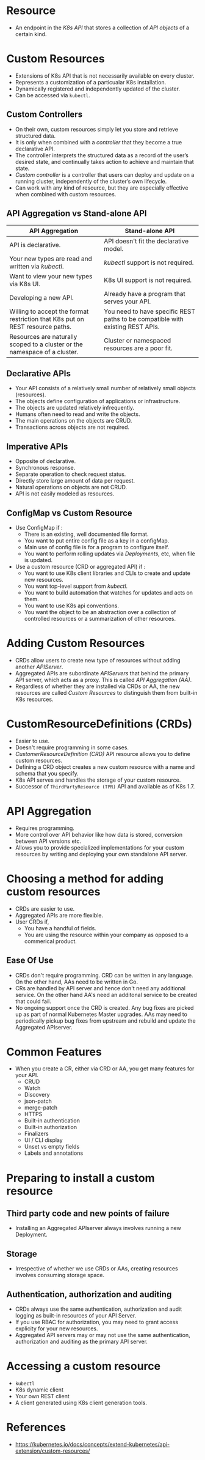 # Resource
* An endpoint in the _K8s API_ that stores a collection of _API objects_ of a certain kind.
# Custom Resources
* Extensions of K8s API that is not necessarily available on every cluster.
* Represents a customization of a particualar K8s installation.
* Dynamically registered and independently updated of the cluster.
* Can be accessed via `kubectl`.
## Custom Controllers
* On their own, custom resources simply let you store and retrieve structured data.
* It is only when combined with a _controller_ that they become a true declarative API.
* The controller interprets the structured data as a record of the user’s desired state, and continually takes action to achieve and maintain that state.
* _Custom controller_ is a controller that users can deploy and update on a running cluster, independently of the cluster’s own lifecycle.
* Can work with any kind of resource, but they are especially effective when combined with custom resources.
## API Aggregation vs Stand-alone API
API Aggregation|Stand-alone API
---------------|---------------
API is declarative.|API doesn't fit the declarative model.
Your new types are read and written via _kubectl_.|_kubectl_ support is not required.
Want to view your new types via K8s UI.| K8s UI support is not required.
Developing a new API.|Already have a program that serves your API.
Willing to accept the format restriction that K8s put on REST resource paths.|You need to have specific REST paths to be compatible with existing REST APIs.
Resources are naturally scoped to a cluster or the namespace of a cluster.|Cluster or namespaced resources are a poor fit.
## Declarative APIs
* Your API consists of a relatively small number of relatively small objects (resources).
* The objects define configuration of applications or infrastructure.
* The objects are updated relatively infrequently.
* Humans often need to read and write the objects.
* The main operations on the objects are CRUD.
* Transactions across objects are not required.
## Imperative APIs
* Opposite of declarative.
* Synchronous response.
* Separate operation to check request status.
* Directly store large amount of data per request.
* Natural operations on objects are not CRUD.
* API is not easily modeled as resources.
## ConfigMap vs Custom Resource
* Use ConfigMap if :
	* There is an existing, well documented file format.
	* You want to put entire config file as a key in a configMap.
	* Main use of config file is for a program to configure itself.
	* You want to perform rolling updates via _Deployments_, etc, when file is updated.
* Use a custom resource (CRD or aggregated API) if :
	* You want to use K8s client libraries and CLIs to create and update new resources.
	* You want top-level support from _kubectl_.
	* You want to build automation that watches for updates and acts on them.
	* You want to use K8s api conventions.
	* You want the object to be an abstraction over a collection of controlled resources or a summarization of other resources.
# Adding Custom Resources
* CRDs allow users to create new type of resources without adding another _APIServer_.
* Aggregated APIs are subordinate _APIServers_ that behind the primary API server, which acts as a proxy. This is called _API Aggregation (AA)_.
* Regardless of whether they are installed via CRDs or AA, the new resources are called _Custom Resources_ to distinguish them from built-in K8s resources.
# CustomResourceDefinitions (CRDs)
* Easier to use.
* Doesn't require programming in some cases.
* _CustomerResourceDefinition (CRD)_ API resource allows you to define custom resources.
* Defining a CRD object creates a new custom resource with a name and schema that you specify.
* K8s API serves and handles the storage of your custom resource.
* Successor of `ThirdPartyResource (TPR)` API and available as of K8s 1.7.
# API Aggregation
* Requires programming.
* More control over API behavior like how data is stored, conversion between API versions etc.
* Allows you to provide specialized implementations for your custom resources by writing and deploying your own standalone API server.
# Choosing a method for adding custom resources
* CRDs are easier to use.
* Aggregated APIs are more flexible.
* User CRDs if,
	* You have a handful of fields.
	* You are using the resource within your company as opposed to a commerical product.
## Ease Of Use
* CRDs don't require programming. CRD can be written in any language. On the other hand, AAs need to be written in Go.
* CRs are handled by API server and hence don't need any additional service. On the other hand AA's need an additonal service to be created that could fail.
* No ongoing support once the CRD is created. Any bug fixes are picked up as part of normal Kubernetes Master upgrades. AAs may need to periodically pickup bug fixes from upstream and rebuild and update the Aggregated APIserver.
# Common Features
* When you create a CR, either via CRD or AA, you get many features for your API.
	* CRUD
	* Watch
	* Discovery
	* json-patch
	* merge-patch
	* HTTPS
	* Built-in authentication
	* Built-in authorization
	* Finalizers
	* UI / CLI display
	* Unset vs empty fields
	* Labels and annotations
# Preparing to install a custom resource
## Third party code and new points of failure
* Installing an Aggregated APIserver always involves running a new Deployment.
## Storage
* Irrespective of whether we use CRDs or AAs, creating resources involves consuming storage space.
## Authentication, authorization and auditing
* CRDs always use the same authentication, authorization and audit logging as built-in resources of your API Server.
* If you use RBAC for authorization, you may need to grant access explicity for your new resources.
* Aggregated API servers may or may not use the same authentication, authorization and auditing as the primary API server.
# Accessing a custom resource
* `kubectl`
* K8s dynamic client
* Your own REST client
* A client generated using K8s client generation tools.
# References
* https://kubernetes.io/docs/concepts/extend-kubernetes/api-extension/custom-resources/
